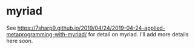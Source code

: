 # myriad

See https://7sharp9.github.io/2019/04/24/2019-04-24-applied-metaprogramming-with-myriad/ for detail on myriad.  I'll add more details here soon.
